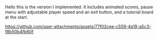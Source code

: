 Hello this is the version I implemented. It includes animated scores, pause menu with adjustable player speed and an exit button, and a tutorial board at the start.






https://github.com/user-attachments/assets/77f02cee-c559-4a19-a5c3-f8b50b4fb60f

